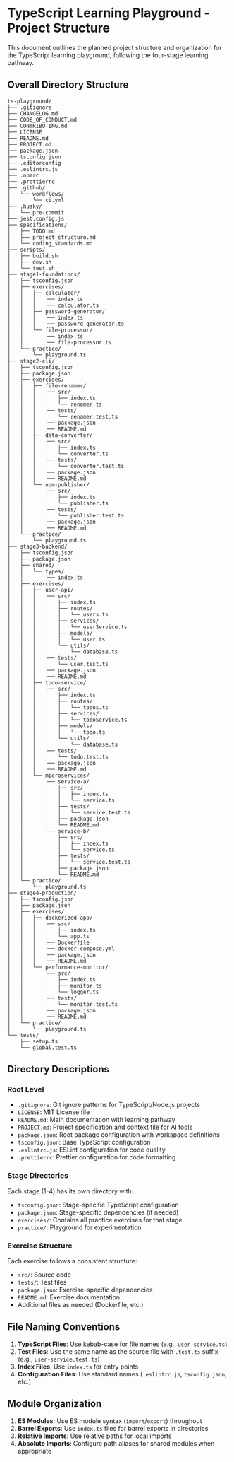 # TypeScript Learning Playground - Project Structure

This document outlines the planned project structure and organization for the TypeScript learning playground, following the four-stage learning pathway.

## Overall Directory Structure

```
ts-playground/
├── .gitignore
├── CHANGELOG.md
├── CODE_OF_CONDUCT.md
├── CONTRIBUTING.md
├── LICENSE
├── README.md
├── PROJECT.md
├── package.json
├── tsconfig.json
├── .editorconfig
├── .eslintrc.js
├── .npmrc
├── .prettierrc
├── .github/
│   └── workflows/
│       └── ci.yml
├── .husky/
│   └── pre-commit
├── jest.config.js
├── specifications/
│   ├── TODO.md
│   ├── project_structure.md
│   └── coding_standards.md
├── scripts/
│   ├── build.sh
│   ├── dev.sh
│   └── test.sh
├── stage1-foundations/
│   ├── tsconfig.json
│   ├── exercises/
│   │   ├── calculator/
│   │   │   ├── index.ts
│   │   │   └── calculator.ts
│   │   ├── password-generator/
│   │   │   ├── index.ts
│   │   │   └── password-generator.ts
│   │   └── file-processor/
│   │       ├── index.ts
│   │       └── file-processor.ts
│   └── practice/
│       └── playground.ts
├── stage2-cli/
│   ├── tsconfig.json
│   ├── package.json
│   ├── exercises/
│   │   ├── file-renamer/
│   │   │   ├── src/
│   │   │   │   ├── index.ts
│   │   │   │   └── renamer.ts
│   │   │   ├── tests/
│   │   │   │   └── renamer.test.ts
│   │   │   ├── package.json
│   │   │   └── README.md
│   │   ├── data-converter/
│   │   │   ├── src/
│   │   │   │   ├── index.ts
│   │   │   │   └── converter.ts
│   │   │   ├── tests/
│   │   │   │   └── converter.test.ts
│   │   │   ├── package.json
│   │   │   └── README.md
│   │   └── npm-publisher/
│   │       ├── src/
│   │       │   ├── index.ts
│   │       │   └── publisher.ts
│   │       ├── tests/
│   │       │   └── publisher.test.ts
│   │       ├── package.json
│   │       └── README.md
│   └── practice/
│       └── playground.ts
├── stage3-backend/
│   ├── tsconfig.json
│   ├── package.json
│   ├── shared/
│   │   └── types/
│   │       └── index.ts
│   ├── exercises/
│   │   ├── user-api/
│   │   │   ├── src/
│   │   │   │   ├── index.ts
│   │   │   │   ├── routes/
│   │   │   │   │   └── users.ts
│   │   │   │   ├── services/
│   │   │   │   │   └── userService.ts
│   │   │   │   ├── models/
│   │   │   │   │   └── user.ts
│   │   │   │   └── utils/
│   │   │   │       └── database.ts
│   │   │   ├── tests/
│   │   │   │   └── user.test.ts
│   │   │   ├── package.json
│   │   │   └── README.md
│   │   ├── todo-service/
│   │   │   ├── src/
│   │   │   │   ├── index.ts
│   │   │   │   ├── routes/
│   │   │   │   │   └── todos.ts
│   │   │   │   ├── services/
│   │   │   │   │   └── todoService.ts
│   │   │   │   ├── models/
│   │   │   │   │   └── todo.ts
│   │   │   │   └── utils/
│   │   │   │       └── database.ts
│   │   │   ├── tests/
│   │   │   │   └── todo.test.ts
│   │   │   ├── package.json
│   │   │   └── README.md
│   │   └── microservices/
│   │       ├── service-a/
│   │       │   ├── src/
│   │       │   │   ├── index.ts
│   │       │   │   └── service.ts
│   │       │   ├── tests/
│   │       │   │   └── service.test.ts
│   │       │   ├── package.json
│   │       │   └── README.md
│   │       └── service-b/
│   │           ├── src/
│   │           │   ├── index.ts
│   │           │   └── service.ts
│   │           ├── tests/
│   │           │   └── service.test.ts
│   │           ├── package.json
│   │           └── README.md
│   └── practice/
│       └── playground.ts
├── stage4-production/
│   ├── tsconfig.json
│   ├── package.json
│   ├── exercises/
│   │   ├── dockerized-app/
│   │   │   ├── src/
│   │   │   │   ├── index.ts
│   │   │   │   └── app.ts
│   │   │   ├── Dockerfile
│   │   │   ├── docker-compose.yml
│   │   │   ├── package.json
│   │   │   └── README.md
│   │   └── performance-monitor/
│   │       ├── src/
│   │       │   ├── index.ts
│   │       │   ├── monitor.ts
│   │       │   └── logger.ts
│   │       ├── tests/
│   │       │   └── monitor.test.ts
│   │       ├── package.json
│   │       └── README.md
│   └── practice/
│       └── playground.ts
└── tests/
    ├── setup.ts
    └── global.test.ts
```

## Directory Descriptions

### Root Level
- `.gitignore`: Git ignore patterns for TypeScript/Node.js projects
- `LICENSE`: MIT License file
- `README.md`: Main documentation with learning pathway
- `PROJECT.md`: Project specification and context file for AI tools
- `package.json`: Root package configuration with workspace definitions
- `tsconfig.json`: Base TypeScript configuration
- `.eslintrc.js`: ESLint configuration for code quality
- `.prettierrc`: Prettier configuration for code formatting

### Stage Directories
Each stage (1-4) has its own directory with:
- `tsconfig.json`: Stage-specific TypeScript configuration
- `package.json`: Stage-specific dependencies (if needed)
- `exercises/`: Contains all practice exercises for that stage
- `practice/`: Playground for experimentation

### Exercise Structure
Each exercise follows a consistent structure:
- `src/`: Source code
- `tests/`: Test files
- `package.json`: Exercise-specific dependencies
- `README.md`: Exercise documentation
- Additional files as needed (Dockerfile, etc.)

## File Naming Conventions

1. **TypeScript Files**: Use kebab-case for file names (e.g., `user-service.ts`)
2. **Test Files**: Use the same name as the source file with `.test.ts` suffix (e.g., `user-service.test.ts`)
3. **Index Files**: Use `index.ts` for entry points
4. **Configuration Files**: Use standard names (`.eslintrc.js`, `tsconfig.json`, etc.)

## Module Organization

1. **ES Modules**: Use ES module syntax (`import`/`export`) throughout
2. **Barrel Exports**: Use `index.ts` files for barrel exports in directories
3. **Relative Imports**: Use relative paths for local imports
4. **Absolute Imports**: Configure path aliases for shared modules when appropriate